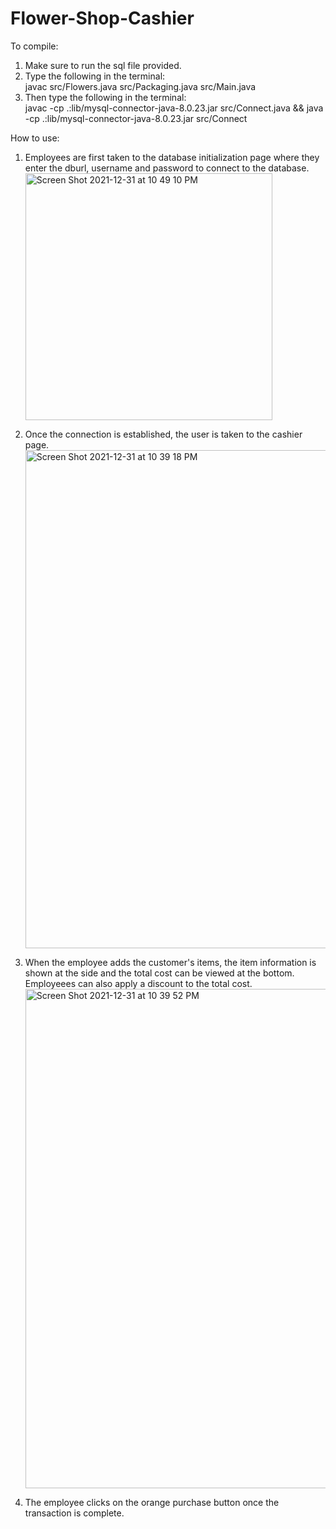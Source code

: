 # Flower-Shop-Cashier
To compile: 
1. Make sure to run the sql file provided.
2. Type the following in the terminal: <br />
     javac src/Flowers.java src/Packaging.java src/Main.java
3. Then type the following in the terminal: <br />
     javac -cp .:lib/mysql-connector-java-8.0.23.jar src/Connect.java && java -cp .:lib/mysql-connector-java-8.0.23.jar src/Connect    

How to use:
1. Employees are first taken to the database initialization page where they enter the dburl, username and password to connect to the database. <br />
   <img width="395" alt="Screen Shot 2021-12-31 at 10 49 10 PM" src="https://user-images.githubusercontent.com/32075424/147844802-3f018412-fcd0-4264-89e2-166adbe7f795.png">

2. Once the connection is established, the user is taken to the cashier page. <br />
   <img width="797" alt="Screen Shot 2021-12-31 at 10 39 18 PM" src="https://user-images.githubusercontent.com/32075424/147844663-e2a74e5c-cd92-4068-b31c-3399c8d25929.png">

3. When the employee adds the customer's items, the item information is shown at the side and the total cost can be viewed at the bottom. Employeees can also apply a discount to the total cost. <br />
   <img width="799" alt="Screen Shot 2021-12-31 at 10 39 52 PM" src="https://user-images.githubusercontent.com/32075424/147844670-8d2bfc98-17d5-495b-949a-066da4c40f58.png">
     
4. The employee clicks on the orange purchase button once the transaction is complete.

